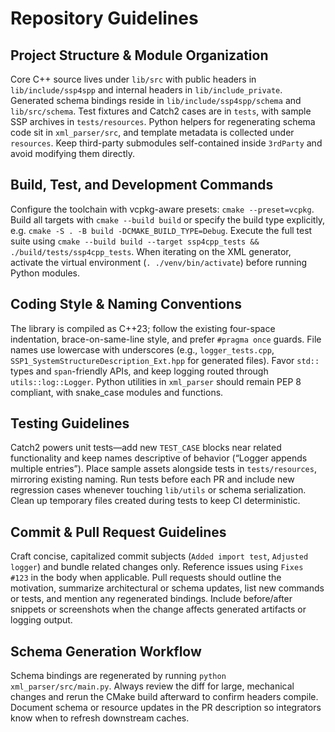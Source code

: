 # Repository Guidelines

## Project Structure & Module Organization
Core C++ source lives under `lib/src` with public headers in `lib/include/ssp4spp` and internal headers in `lib/include_private`. Generated schema bindings reside in `lib/include/ssp4spp/schema` and `lib/src/schema`. Test fixtures and Catch2 cases are in `tests`, with sample SSP archives in `tests/resources`. Python helpers for regenerating schema code sit in `xml_parser/src`, and template metadata is collected under `resources`. Keep third-party submodules self-contained inside `3rdParty` and avoid modifying them directly.

## Build, Test, and Development Commands
Configure the toolchain with vcpkg-aware presets: `cmake --preset=vcpkg`. Build all targets with `cmake --build build` or specify the build type explicitly, e.g. `cmake -S . -B build -DCMAKE_BUILD_TYPE=Debug`. Execute the full test suite using `cmake --build build --target ssp4cpp_tests && ./build/tests/ssp4cpp_tests`. When iterating on the XML generator, activate the virtual environment (`. ./venv/bin/activate`) before running Python modules.

## Coding Style & Naming Conventions
The library is compiled as C++23; follow the existing four-space indentation, brace-on-same-line style, and prefer `#pragma once` guards. File names use lowercase with underscores (e.g., `logger_tests.cpp`, `SSP1_SystemStructureDescription_Ext.hpp` for generated files). Favor `std::` types and `span`-friendly APIs, and keep logging routed through `utils::log::Logger`. Python utilities in `xml_parser` should remain PEP 8 compliant, with snake_case modules and functions.

## Testing Guidelines
Catch2 powers unit tests—add new `TEST_CASE` blocks near related functionality and keep names descriptive of behavior (“Logger appends multiple entries”). Place sample assets alongside tests in `tests/resources`, mirroring existing naming. Run tests before each PR and include new regression cases whenever touching `lib/utils` or schema serialization. Clean up temporary files created during tests to keep CI deterministic.

## Commit & Pull Request Guidelines
Craft concise, capitalized commit subjects (`Added import test`, `Adjusted logger`) and bundle related changes only. Reference issues using `Fixes #123` in the body when applicable. Pull requests should outline the motivation, summarize architectural or schema updates, list new commands or tests, and mention any regenerated bindings. Include before/after snippets or screenshots when the change affects generated artifacts or logging output.

## Schema Generation Workflow
Schema bindings are regenerated by running `python xml_parser/src/main.py`. Always review the diff for large, mechanical changes and rerun the CMake build afterward to confirm headers compile. Document schema or resource updates in the PR description so integrators know when to refresh downstream caches.

